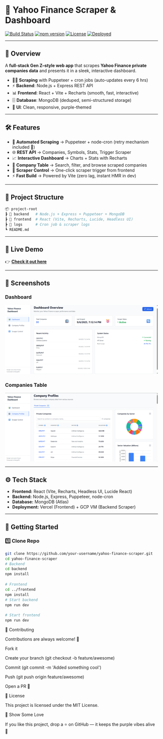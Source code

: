 # 💜 Yahoo Finance Scraper & Dashboard  

[![Build Status](https://img.shields.io/badge/build-passing-8A2BE2?style=flat-square)]() [![npm version](https://img.shields.io/badge/npm-v1.0.0-9370DB?style=flat-square)]() [![License](https://img.shields.io/badge/license-MIT-DA70D6?style=flat-square)]() [![Deployed](https://img.shields.io/badge/live%20demo-🌐-8A2BE2?style=flat-square)](https://yahoo-finance-nine.vercel.app/)  

---

## 🚀 Overview  
A **full-stack Gen Z–style web app** that scrapes **Yahoo Finance private companies data** and presents it in a sleek, interactive dashboard.  
- 🕵️‍♂️ **Scraping** with Puppeteer + cron jobs (auto-updates every 6 hrs)  
- ⚡ **Backend**: Node.js + Express REST API  
- 📊 **Frontend**: React + Vite + Recharts (smooth, fast, interactive)  
- 🗄 **Database**: MongoDB (deduped, semi-structured storage)  
- 🎨 **UI**: Clean, responsive, purple-themed  

---

## 🛠 Features  
- 🔄 **Automated Scraping** → Puppeteer + node-cron (retry mechanism included 💪)  
- 🌐 **REST API** → Companies, Symbols, Stats, Trigger Scraper  
- 📈 **Interactive Dashboard** → Charts + Stats with Recharts  
- 🧾 **Company Table** → Search, filter, and browse scraped companies  
- 🚦 **Scraper Control** → One-click scraper trigger from frontend  
- ⚡ **Fast Build** → Powered by Vite (zero lag, instant HMR in dev)  

---

## 📂 Project Structure  

```bash
📦 project-root
┣ 📂 backend   # Node.js + Express + Puppeteer + MongoDB
┣ 📂 frontend  # React (Vite, Recharts, Lucide, Headless UI)
┣ 📂 logs      # Cron job & scraper logs
┗ README.md

```

---

## 🔗 Live Demo  
👉 [**Check it out here**](https://yahoo-finance-nine.vercel.app/)  

---

## 📸 Screenshots  
### Dashboard  
![Dashboard Screenshot](dashboard_yf.png)  

### Companies Table  
![Table Screenshot](companyprofile.png)  

---

## ⚙️ Tech Stack  
- **Frontend:** React (Vite, Recharts, Headless UI, Lucide React)  
- **Backend:** Node.js, Express, Puppeteer, node-cron  
- **Database:** MongoDB (Atlas)  
- **Deployment:** Vercel (Frontend) + GCP VM (Backend Scraper)  

---

## 🏁 Getting Started  

### 1️⃣ Clone Repo  
```bash
git clone https://github.com/your-username/yahoo-finance-scraper.git
cd yahoo-finance-scraper
# Backend
cd backend
npm install

# Frontend
cd ../frontend
npm install
# Start backend
npm run dev

# Start frontend
npm run dev
```
🤝 Contributing

Contributions are always welcome! 🎉

Fork it

Create your branch (git checkout -b feature/awesome)

Commit (git commit -m 'Added something cool')

Push (git push origin feature/awesome)

Open a PR 🚀

📜 License

This project is licensed under the MIT License.

🌟 Show Some Love

If you like this project, drop a ⭐ on GitHub — it keeps the purple vibes alive 💜
